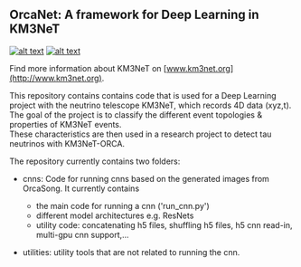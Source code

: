 ## OrcaNet: A framework for Deep Learning in KM3NeT <br />

[![alt text][image_1]][hyperlink_1] [![alt text][image_2]][hyperlink_2]

  [hyperlink_1]: https://git.km3net.de/ml/OrcaNet/pipelines
  [image_1]: https://git.km3net.de/ml/OrcaNet/badges/master/build.svg

  [hyperlink_2]: https://ml.pages.km3net.de/OrcaNet
  [image_2]: https://examples.pages.km3net.de/km3badges/docs-latest-brightgreen.svg

Find more information about KM3NeT on [www.km3net.org](http://www.km3net.org).

This repository contains contains code that is used for a Deep Learning project with the neutrino telescope KM3NeT, which records 4D data (xyz,t).
The goal of the project is to classify the different event topologies & properties of KM3NeT events. <br />
These characteristics are then used in a research project to detect tau neutrinos with KM3NeT-ORCA. <br />

The repository currently contains two folders: <br />
- cnns: Code for running cnns based on the generated images from OrcaSong. It currently contains
    - the main code for running a cnn ('run_cnn.py')
    - different model architectures e.g. ResNets
    - utility code: concatenating h5 files, shuffling h5 files, h5 cnn read-in, multi-gpu cnn support,...

- utilities: utility tools that are not related to running the cnn.